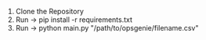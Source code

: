 1. Clone the Repository
2. Run -> pip install -r requirements.txt
3. Run -> python main.py "/path/to/opsgenie/filename.csv"
